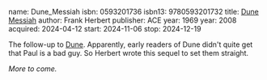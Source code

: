 name: Dune_Messiah
isbn: 0593201736
isbn13: 9780593201732
title: [Dune Messiah](https://a.co/d/3rddoTy)
author: Frank Herbert
publisher: ACE
year: 1969
year: 2008
acquired: 2024-04-12
start: 2024-11-06
stop: 2024-12-19

The follow-up to [Dune](#Dune).  Apparently, early readers of Dune didn't quite
get that Paul is a bad guy.  So Herbert wrote this sequel to set them straight.

_More to come._
